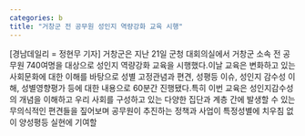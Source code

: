 ```yaml
---
categories: b
title: "거창군 전 공무원 성인지 역량강화 교육 시행"
---
```

[경남데일리 = 정현무 기자] 거창군은 지난 21일 군청 대회의실에서 거창군 소속 전 공무원 740여명을 대상으로 성인지 역량강화 교육을 시행했다.이날 교육은 변화하고 있는 사회문화에 대한 이해를 바탕으로 성별 고정관념과 편견, 성평등 이슈, 성인지 감수성 이해, 성별영향평가 등에 대한 내용으로 60분간 진행됐다.특히 이번 교육은 성인지감수성의 개념을 이해하고 우리 사회를 구성하고 있는 다양한 집단과 계층 간에 발생할 수 있는 무의식적인 편견들을 짚어보며 공무원이 추진하는 정책과 사업이 특정성별에 치우침 없이 양성평등 실현에 기여할